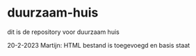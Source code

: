 # duurzaam-huis
dit is de repository voor duurzaam huis

20-2-2023 Martijn:
HTML bestand is toegevoegd en basis staat
